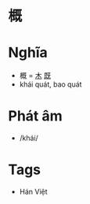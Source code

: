 # 概

# Nghĩa
* 概 = [木](木.md) [既](既.md)
* khái quát, bao quát

# Phát âm
* /khái/

# Tags
* Hán Việt

